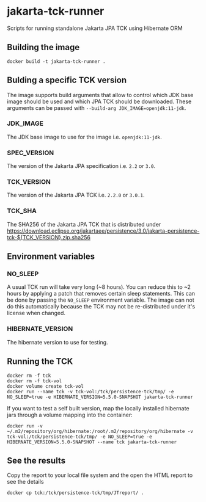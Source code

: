 # jakarta-tck-runner
Scripts for running standalone Jakarta JPA TCK using Hibernate ORM

## Building the image

```
docker build -t jakarta-tck-runner .
```

## Bulding a specific TCK version

The image supports build arguments that allow to control which JDK base image should be used and which JPA TCK should be downloaded.
These arguments can be passed with `--build-arg JDK_IMAGE=openjdk:11-jdk`.

### JDK_IMAGE

The JDK base image to use for the image i.e. `openjdk:11-jdk`.

### SPEC_VERSION

The version of the Jakarta JPA specification i.e. `2.2` or `3.0`.

### TCK_VERSION

The version of the Jakarta JPA TCK i.e. `2.2.0` or `3.0.1`.

### TCK_SHA

The SHA256 of the Jakarta JPA TCK that is distributed under https://download.eclipse.org/jakartaee/persistence/3.0/jakarta-persistence-tck-${TCK_VERSION}.zip.sha256

## Environment variables

### NO_SLEEP

A usual TCK run will take very long (~8 hours). You can reduce this to ~2 hours by applying a patch that removes certain sleep statements.
This can be done by passing the `NO_SLEEP` environment variable. The image can not do this automatically because the TCK may not be re-distributed under it's license when changed.

### HIBERNATE_VERSION

The hibernate version to use for testing.


## Running the TCK

```
docker rm -f tck
docker rm -f tck-vol
docker volume create tck-vol
docker run --name tck -v tck-vol:/tck/persistence-tck/tmp/ -e NO_SLEEP=true -e HIBERNATE_VERSION=5.5.0-SNAPSHOT jakarta-tck-runner
```

If you want to test a self built version, map the locally installed hibernate jars through a volume mapping into the container:

```
docker run -v ~/.m2/repository/org/hibernate:/root/.m2/repository/org/hibernate -v tck-vol:/tck/persistence-tck/tmp/ -e NO_SLEEP=true -e HIBERNATE_VERSION=5.5.0-SNAPSHOT --name tck jakarta-tck-runner
```

## See the results

Copy the report to your local file system and the open the HTML report to see the details

```
docker cp tck:/tck/persistence-tck/tmp/JTreport/ .
```

